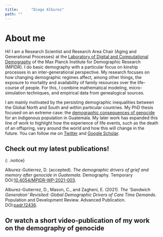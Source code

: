 ```yaml
---
title: 		"Diego Alburez"
path: ""
---
```


# About me

Hi! I am a Research Scientist and Research Area Chair (Aging and Generational Processes) at the [Laboratory of Digital and Computational Demography](https://www.demogr.mpg.de/en/laboratories/digital_and_computational_demography_5555/default.htm) of the Max Planck Institute for Demographic Research (MPIDR). 
I do basic demography with a particular focus on kinship processes in an inter-generational perspective. 
My research focuses on how changing demographic regimes affect, among other things, the exposure to mortality and availability of family resources over the life-course of people. 
For this, I combine mathematical modeling, micro-simulation techniques, and empirical data from genealogical sources.


I am mainly motivated by the persisting demographic inequalities between the Global North and South and within particular countries. 
My PhD thesis focused on an extreme case: the [demographic consequences of genocide](https://www.demographic-research.org/volumes/vol40/23/) for an indigenous population in Guatemala. 
My later work has expanded this line of work to highlight how the experience of life events, such as the death of an offspring, vary around the world and how this will change in the future. 
You can follow me on [Twitter](https://twitter.com/d_alburez) and [Google Scholar](https://scholar.google.co.uk/citations?hl=en&user=uyx520sAAAAJ&view_op=list_works&gmla=AJsN-F5Qqb0hd3B0qivi8Hgo906iqIDsIV4_AoQ_AXo4d7tK9JWn3vD5Uh_DdsT3nJNg_fWgYuma6tRQ83kVBljTd346Abk1aRJ77fnNsqC1GPM4jlU03Pc).


## 	Check out my latest publications!

{: .notice}

Alburez-Gutierrez, D. (accepted). *The demographic drivers of grief and memory after genocide in Guatemala.* Demography. Temporary DOI:[10.4054/MPIDR-WP-2021-003](https://dx.doi.org/10.4054/MPIDR-WP-2021-003).

Alburez-Gutierrez, D., Mason, C., and Zagheni, E. (2021). *The 'Sandwich Generation' Revisited: Global Demographic Drivers of Care Time Demands*. Population and Development Review. Advanced Publication. DOI:[padr.12436](https://doi.org/10.1111/padr.12436).

<!---
Alburez-Gutierrez, D., Kolk, M. and Zagheni E. (2021). *Women's experience of child death: A global demographic perspective.* Demography, 58(5):1715-1735 . DOI:[10.1215/00703370-9420770](https://doi.org/10.1215/00703370-9420770).
-->

## Or watch a short video-publication of my work on the demography of genocide

<script type="application/javascript" src="https://lt.org/sites/all/modules/project/custom/video_publication/js/embed.js"></script><div class="latest-thinking-video" video-src="https://lt.org/embed/4825"></div>